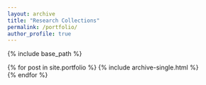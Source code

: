 ```yaml
---
layout: archive
title: "Research Collections"
permalink: /portfolio/
author_profile: true
---
```


{% include base_path %}

{% for post in site.portfolio %}
  {% include archive-single.html %}
  <br>
{% endfor %}
